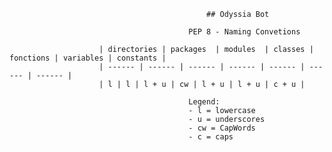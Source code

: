                                                 ## Odyssia Bot

                                            PEP 8 - Naming Convetions

                        | directories | packages  | modules  | classes | fonctions | variables | constants |
                        | ------ | ------ | ------ | ------ | ------ | ------ | ------ |
                        | l | l | l + u | cw | l + u | l + u | c + u |

                                            Legend:           
                                            - l = lowercase
                                            - u = underscores
                                            - cw = CapWords
                                            - c = caps